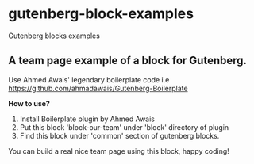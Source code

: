 # gutenberg-block-examples
Gutenberg blocks examples

A team page example of a block for Gutenberg.
------------------------------------
Use Ahmed Awais' legendary boilerplate code i.e 
https://github.com/ahmadawais/Gutenberg-Boilerplate

**How to use?**

 

 1. Install Boilerplate plugin by Ahmed Awais
 2. Put this block 'block-our-team' under 'block' directory of plugin
 3. Find this block under 'common' section of gutenberg blocks.


You can build a real nice team page using this block, happy coding!
